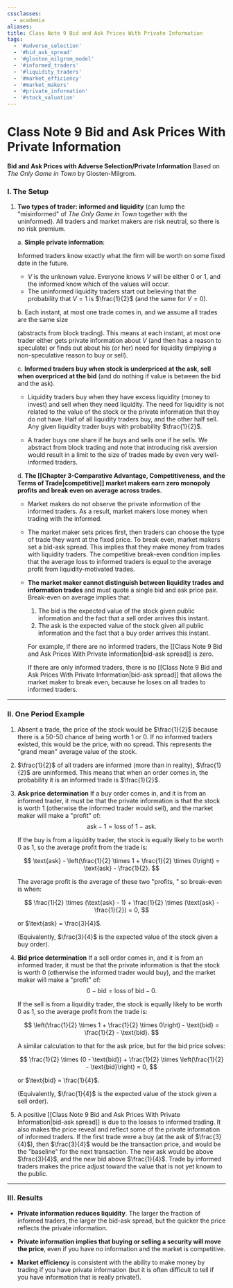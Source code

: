 ```yaml
---
cssclasses:
  - academia
aliases:
title: Class Note 9 Bid and Ask Prices With Private Information
tags:
  - '#adverse_selection'
  - '#bid_ask_spread'
  - '#glosten_milgrom_model'
  - '#informed_traders'
  - '#liquidity_traders'
  - '#market_efficiency'
  - '#market_makers'
  - '#private_information'
  - '#stock_valuation'
---
```

# Class Note 9 Bid and Ask Prices With Private Information

**Bid and Ask Prices with Adverse Selection/Private Information**
Based on *The Only Game in Town* by Glosten-Milgrom.

### I. **The Setup**

1. **Two types of trader: informed and liquidity**
   (can lump the "misinformed" of *The Only Game in Town* together with the uninformed).
   All traders and market makers are risk neutral,  so there is no risk premium.

   a. **Simple private information**:

   Informed traders know exactly what the firm will be worth on some fixed date in the future.

   - $V$ is the unknown value. Everyone knows $V$ will be either 0 or 1,  and the informed know which of the values will occur.
   - The uninformed liquidity traders start out believing that the probability that $V = 1$ is $\frac{1}{2}$ (and the same for $V = 0$).

   b. Each instant,  at most one trade comes in,  and we assume all trades are the same size

   (abstracts from block trading). This means at each instant,  at most one trader either gets private information about $V$ (and then has a reason to speculate) or finds out about his (or her) need for liquidity (implying a non-speculative reason to buy or sell).

	c. **Informed traders buy when stock is underpriced at the ask,  sell when overpriced at the bid** (and do nothing if value is between the bid and the ask).

   - Liquidity traders buy when they have excess liquidity (money to invest) and sell when they need liquidity.
   The need for liquidity is not related to the value of the stock or the private information that they do not have.
   Half of all liquidity traders buy,  and the other half sell. Any given liquidity trader buys with probability $\frac{1}{2}$.

   - A trader buys one share if he buys and sells one if he sells.
   We abstract from block trading and note that introducing risk aversion would result in a limit to the size of trades made by even very well-informed traders.

   d. **The [[Chapter 3-Comparative Advantage, Competitiveness, and the Terms of Trade|competitive]] market makers earn zero monopoly profits and break even on average across trades**.

   - Market makers do not observe the private information of the informed traders.
   As a result,  market makers lose money when trading with the informed.

   - The market maker sets prices first,  then traders can choose the type of trade they want at the fixed price.
   To break even,  market makers set a bid-ask spread. This implies that they make money from trades with liquidity traders.
   The competitive break-even condition implies that the average loss to informed traders is equal to the average profit from liquidity-motivated trades.

   - **The market maker cannot distinguish between liquidity trades and information trades**
   and must quote a single bid and ask price pair. Break-even on average implies that:

	  1. The bid is the expected value of the stock given public information and the fact that a sell order arrives this instant.
	  1. The ask is the expected value of the stock given all public information and the fact that a buy order arrives this instant.

	  For example,  if there are no informed traders,  the [[Class Note 9 Bid and Ask Prices With Private Information|bid-ask spread]] is zero.

	  If there are only informed traders,  there is no [[Class Note 9 Bid and Ask Prices With Private Information|bid-ask spread]] that allows the market maker to break even,  because he loses on all trades to informed traders.

---

### II. **One Period Example**

1. Absent a trade,  the price of the stock would be $\frac{1}{2}$
   because there is a 50-50 chance of being worth 1 or 0.
   If no informed traders existed,  this would be the price,  with no spread.
   This represents the "grand mean" average value of the stock.

1. $\frac{1}{2}$ of all traders are informed (more than in reality),  $\frac{1}{2}$ are uninformed.
   This means that when an order comes in,  the probability it is an informed trade is $\frac{1}{2}$.

1. **Ask price determination**
   If a buy order comes in,  and it is from an informed trader,  it must be that the private information is that the stock is worth 1 (otherwise the informed trader would sell),  and the market maker will make a "profit" of:
   $$ \text{ask} - 1 = \text{loss of } 1 - \text{ask}. $$

   If the buy is from a liquidity trader,  the stock is equally likely to be worth 0 as 1,  so the average profit from the trade is:

   $$ \text{ask} - \left(\frac{1}{2} \times 1 + \frac{1}{2} \times 0\right) = \text{ask} - \frac{1}{2}. $$

   The average profit is the average of these two "profits,  " so break-even is when:

   $$ \frac{1}{2} \times (\text{ask} - 1) + \frac{1}{2} \times (\text{ask} - \frac{1}{2}) = 0,             $$

   or $\text{ask} = \frac{3}{4}$.

   (Equivalently,  $\frac{3}{4}$ is the expected value of the stock given a buy order).

1. **Bid price determination**
   If a sell order comes in,  and it is from an informed trader,  it must be that the private information is that the stock is worth 0 (otherwise the informed trader would buy),  and the market maker will make a "profit" of:
   $$ 0 - \text{bid} = \text{loss of bid} - 0. $$

   If the sell is from a liquidity trader,  the stock is equally likely to be worth 0 as 1,  so the average profit from the trade is:

   $$ \left(\frac{1}{2} \times 1 + \frac{1}{2} \times 0\right) - \text{bid} = \frac{1}{2} - \text{bid}. $$

   A similar calculation to that for the ask price,  but for the bid price solves:

   $$ \frac{1}{2} \times (0 - \text{bid}) + \frac{1}{2} \times \left(\frac{1}{2} - \text{bid}\right) = 0,             $$

   or $\text{bid} = \frac{1}{4}$.

   (Equivalently,  $\frac{1}{4}$ is the expected value of the stock given a sell order).

1. A positive [[Class Note 9 Bid and Ask Prices With Private Information|bid-ask spread]] is due to the losses to informed trading.
   It also makes the price reveal and reflect some of the private information of informed traders.
   If the first trade were a buy (at the ask of $\frac{3}{4}$),  then $\frac{3}{4}$ would be the transaction price,  and would be the "baseline" for the next transaction.
   The new ask would be above $\frac{3}{4}$,  and the new bid above $\frac{1}{4}$.
   Trade by informed traders makes the price adjust toward the value that is not yet known to the public.

---

### III. **Results**

- **Private information reduces liquidity**.
   The larger the fraction of informed traders,  the larger the bid-ask spread,  but the quicker the price reflects the private information.

- **Private information implies that buying or selling a security will move the price**,
   even if you have no information and the market is competitive.

- **Market efficiency** is consistent with the ability to make money by trading if you have private information (but it is often difficult to tell if you have information that is really private!).